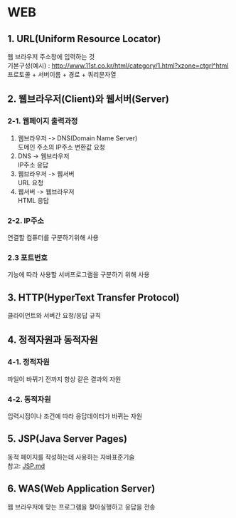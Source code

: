 # WEB  
## 1. URL(Uniform Resource Locator)  
웹 브라우저 주소창에 입력하는 것  
기본구성(예시) : http://www.11st.co.kr/html/category/1.html?xzone=ctgrl^html  
프로토콜 + 서버이름 + 경로 + 쿼리문자열  

## 2. 웹브라우저(Client)와 웹서버(Server)  
### 2-1. 웹페이지 출력과정  
1) 웹브라우저 -> DNS(Domain Name Server)  
  도메인 주소의 IP주소 변환값 요청  
2) DNS -> 웹브라우저  
  IP주소 응답  
3) 웹브라우저 -> 웹서버  
  URL 요청  
4) 웹서버 -> 웹브라우저  
  HTML 응답  

### 2-2. IP주소  
연결할 컴퓨터를 구분하기위해 사용  
### 2.3 포트번호  
기능에 따라 사용할 서버프로그램을 구분하기 위해 사용  

## 3. HTTP(HyperText Transfer Protocol)  
클라이언트와 서버간 요청/응답 규칙  

## 4. 정적자원과 동적자원  
### 4-1. 정적자원  
파일이 바뀌기 전까지 항상 같은 결과의 자원  
### 4-2. 동적자원  
입력시점이나 조건에 따라 응답데이터가 바뀌는 자원  

## 5. JSP(Java Server Pages)  
동적 페이지를 작성하는데 사용하는 자바표준기술  
참고: [JSP.md](https://github.com/KIM-KYOUNG-OH/bitcamp_academy/blob/master/%EC%9A%94%EC%95%BD%EC%A0%95%EB%A6%AC(MarkDown)/JSP.md)
## 6. WAS(Web Application Server)
웹 브라우저에 맞는 프로그램을 찾아실행하고 응답을 전송 

